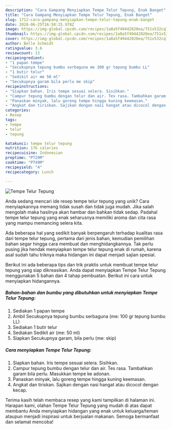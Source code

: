 ```yaml
---
description: "Cara Gampang Menyiapkan Tempe Telur Tepung, Enak Banget"
title: "Cara Gampang Menyiapkan Tempe Telur Tepung, Enak Banget"
slug: 1712-cara-gampang-menyiapkan-tempe-telur-tepung-enak-banget
date: 2020-06-25T16:58:25.978Z
image: https://img-global.cpcdn.com/recipes/1a8a5f49442020ea/751x532cq70/tempe-telur-tepung-foto-resep-utama.jpg
thumbnail: https://img-global.cpcdn.com/recipes/1a8a5f49442020ea/751x532cq70/tempe-telur-tepung-foto-resep-utama.jpg
cover: https://img-global.cpcdn.com/recipes/1a8a5f49442020ea/751x532cq70/tempe-telur-tepung-foto-resep-utama.jpg
author: Belle Schmidt
ratingvalue: 3.6
reviewcount: 13
recipeingredient:
- "1 papan tempe"
- "Secukupnya tepung bumbu serbaguna me 100 gr tepung bumbu LL"
- "1 butir telur"
- "Sedikit air me 50 ml"
- "Secukupnya garam bila perlu me skip"
recipeinstructions:
- "Siapkan bahan. Iris tempe sesuai selera. Sisihkan."
- "Campur tepung bumbu dengan telur dan air. Tes rasa. Tambahkan garam bila perlu. Masukkan tempe ke adonan."
- "Panaskan minyak, lalu goreng tempe hingga kuning keemasan."
- "Angkat dan tiriskan. Sajikan dengan nasi hangat atau dicocol dengan kecap."
categories:
- Resep
tags:
- tempe
- telur
- tepung

katakunci: tempe telur tepung 
nutrition: 176 calories
recipecuisine: Indonesian
preptime: "PT29M"
cooktime: "PT49M"
recipeyield: "4"
recipecategory: Lunch

---
```



![Tempe Telur Tepung](https://img-global.cpcdn.com/recipes/1a8a5f49442020ea/751x532cq70/tempe-telur-tepung-foto-resep-utama.jpg)

Anda sedang mencari ide resep tempe telur tepung yang unik? Cara menyiapkannya memang tidak susah dan tidak juga mudah. Jika salah mengolah maka hasilnya akan hambar dan bahkan tidak sedap. Padahal tempe telur tepung yang enak seharusnya memiliki aroma dan cita rasa yang mampu memancing selera kita.



Ada beberapa hal yang sedikit banyak berpengaruh terhadap kualitas rasa dari tempe telur tepung, pertama dari jenis bahan, kemudian pemilihan bahan segar hingga cara membuat dan menghidangkannya. Tak perlu pusing jika hendak menyiapkan tempe telur tepung enak di rumah, karena asal sudah tahu triknya maka hidangan ini dapat menjadi sajian spesial.


Berikut ini ada beberapa tips dan trik praktis untuk membuat tempe telur tepung yang siap dikreasikan. Anda dapat menyiapkan Tempe Telur Tepung menggunakan 5 bahan dan 4 tahap pembuatan. Berikut ini cara untuk menyiapkan hidangannya.

<!--inarticleads1-->

##### Bahan-bahan dan bumbu yang dibutuhkan untuk menyiapkan Tempe Telur Tepung:

1. Sediakan 1 papan tempe
1. Ambil Secukupnya tepung bumbu serbaguna (me: 100 gr tepung bumbu LL)
1. Sediakan 1 butir telur
1. Sediakan Sedikit air (me: 50 ml)
1. Siapkan Secukupnya garam, bila perlu (me: skip)




<!--inarticleads2-->

##### Cara menyiapkan Tempe Telur Tepung:

1. Siapkan bahan. Iris tempe sesuai selera. Sisihkan.
1. Campur tepung bumbu dengan telur dan air. Tes rasa. Tambahkan garam bila perlu. Masukkan tempe ke adonan.
1. Panaskan minyak, lalu goreng tempe hingga kuning keemasan.
1. Angkat dan tiriskan. Sajikan dengan nasi hangat atau dicocol dengan kecap.




Terima kasih telah membaca resep yang kami tampilkan di halaman ini. Harapan kami, olahan Tempe Telur Tepung yang mudah di atas dapat membantu Anda menyiapkan hidangan yang enak untuk keluarga/teman ataupun menjadi inspirasi untuk berjualan makanan. Semoga bermanfaat dan selamat mencoba!
